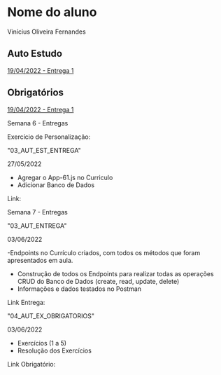 # Nome do aluno
Vinícius Oliveira Fernandes
## Auto Estudo
<a href="https://github.com/Intelihub/Template_Aluno/blob/main/02_AUT_EST_ENTREGA/Coloque%20aqui%20as%20entregas%20do%20seu%20auto%20estudo.rtf"> 19/04/2022 - Entrega 1 </a>
## Obrigatórios
<a href="https://github.com/Intelihub/Template_Aluno/blob/main/03_EX_OBRIGATORIOS/Coloque%20aqui%20entregas%20de%20exerc%C3%ADcios%20obrigat%C3%B3rios.rtf"> 19/04/2022 - Entrega 1 </a>


Semana 6 - Entregas

Exercício de Personalização:

"03_AUT_EST_ENTREGA"

27/05/2022

- Agregar o App-61.js no Curriculo
- Adicionar Banco de Dados 

Link: <a href="https://github.com/Vfernandes1/modulo2/tree/main/03_AUT_EST_ENTREGA/Semana%206"></a>

Semana 7 - Entregas

"03_AUT_ENTREGA"

03/06/2022

-Endpoints no Currículo criados, com todos os métodos que foram apresentados em aula.
- Construção de todos os Endpoints para realizar todas as operações CRUD do Banco de Dados (create, read, update, delete)
- Informações e dados testados no Postman

Link Entrega: <a href="https://github.com/Vfernandes1/modulo2/tree/main/03_AUT_EST_ENTREGA/Semana%207"></a>

"04_AUT_EX_OBRIGATORIOS"

03/06/2022

- Exercícios (1 a 5)
- Resolução dos Exercícios


Link Obrigatório: <a href="https://github.com/Vfernandes1/modulo2/tree/main/04_AUT_EST_EX_OBRIGATORIOS/Semana%207"></a>